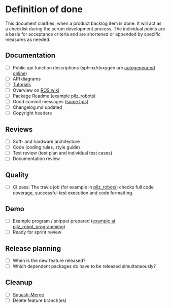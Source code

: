 # Definition of done

This document clarifies, when a product backlog item is done. It will act as a checklist during the scrum development process.
The individual points are a basis for acceptance criteria and are shortened or appended by specific measures as needed.

## Documentation
* [ ] Public api function descriptions (sphinx/doxygen are [autogenerated online](http://docs.ros.org/melodic/api/pilz_robots/html/))
* [ ] API diagrams
* [ ] [Tutorials](https://wiki.ros.org/pilz_robots/Tutorials/)
* [ ] Overview on [ROS wiki](https://wiki.ros.org/pilz_robots)
* [ ] Package Readme ([example pilz_robots](https://github.com/PilzDE/pilz_robots/blob/melodic-devel/README.md))
* [ ] Good commit messages ([some tips](https://dev.to/jacobherrington/how-to-write-useful-commit-messages-my-commit-message-template-20n9
))
* [ ] Changelog.md updated
* [ ] Copyright headers

## Reviews
* [ ] Soft- and hardware architecture
* [ ] Code (coding rules, style guide)
* [ ] Test review (test plan and individual test cases)
* [ ] Documentation review

## Quality
* [ ] CI pass:
The travis job (for example in [pilz_robots](https://github.com/PilzDE/pilz_robots/blob/melodic-devel/.travis.yml)) checks full code coverage, successful test execution and code formatting.

## Demo
* [ ] Example program / snippet prepared ([example at pilz_robot_programming](http://docs.ros.org/melodic/api/pilz_robot_programming/html/))
* [ ] Ready for sprint review

## Release planning
* [ ] When is the new feature released?
* [ ] Which dependent packages do have to be released simultaneously?

## Cleanup
* [ ] [Squash-Merge](https://github.blog/2016-04-01-squash-your-commits/)
* [ ] Delete feature branch(es)
